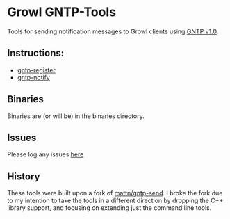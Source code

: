 # Growl GNTP-Tools

Tools for sending notification messages to Growl clients using [GNTP v1.0](https://github.com/alpayne/Growl-GNTP-Tools/blob/master/docs/GNTP-v1.0.md).

## Instructions:

* [gntp-register](https://github.com/alpayne/Growl-GNTP-Tools/blob/master/docs/gntp-register.md)
* [gntp-notify](https://github.com/alpayne/Growl-GNTP-Tools/blob/master/docs/gntp-notify.md)

## Binaries

Binaries are (or will be) in the binaries directory.

## Issues

Please log any issues [here](https://github.com/alpayne/Growl-GNTP-Tools/issues)


## History

These tools were built upon a fork of [mattn/gntp-send](https://github.com/mattn/gntp-send).  I broke the fork due to my intention to take the tools in a different direction by dropping the C++ library support, and focusing on extending just the command line tools.
